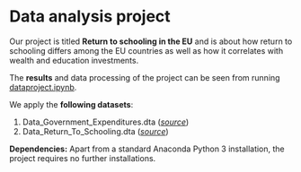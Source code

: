 # Data analysis project

Our project is titled **Return to schooling in the EU** and is about how return to schooling differs among the EU countries as well as how it correlates with wealth and education investments.

The **results** and data processing of the project can be seen from running [dataproject.ipynb](dataproject.ipynb).

We apply the **following datasets**:

1. Data_Government_Expenditures.dta (*[source](https://amory-gethin.fr/data.html)*) 
1. Data_Return_To_Schooling.dta (*[source](https://amory-gethin.fr/data.html)*)

**Dependencies:** Apart from a standard Anaconda Python 3 installation, the project requires no further installations.